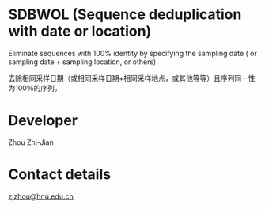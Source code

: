 # SDBWOL (Sequence deduplication with date or location)

Eliminate sequences with 100% identity by specifying the sampling date ( or sampling date + sampling location, or others)

去除相同采样日期（或相同采样日期+相同采样地点，或其他等等）且序列同一性为100％的序列。

# Developer
Zhou Zhi-Jian

# Contact details
zjzhou@hnu.edu.cn
